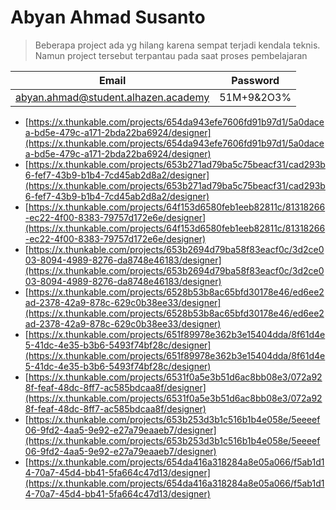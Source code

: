 # Abyan Ahmad Susanto 

>Beberapa project ada yg hilang karena sempat terjadi kendala teknis. Namun project tersebut terpantau pada saat proses pembelajaran

|Email|Password|
|---|---|
|abyan.ahmad@student.alhazen.academy|51M+9&2O3%|

- [https://x.thunkable.com/projects/654da943efe7606fd91b97d1/5a0dacea-bd5e-479c-a171-2bda22ba6924/designer](https://x.thunkable.com/projects/654da943efe7606fd91b97d1/5a0dacea-bd5e-479c-a171-2bda22ba6924/designer)
- [https://x.thunkable.com/projects/653b271ad79ba5c75beacf31/cad293b6-fef7-43b9-b1b4-7cd45ab2d8a2/designer](https://x.thunkable.com/projects/653b271ad79ba5c75beacf31/cad293b6-fef7-43b9-b1b4-7cd45ab2d8a2/designer)
- [https://x.thunkable.com/projects/64f153d6580feb1eeb82811c/81318266-ec22-4f00-8383-79757d172e6e/designer](https://x.thunkable.com/projects/64f153d6580feb1eeb82811c/81318266-ec22-4f00-8383-79757d172e6e/designer)
- [https://x.thunkable.com/projects/653b2694d79ba58f83eacf0c/3d2ce003-8094-4989-8276-da8748e46183/designer](https://x.thunkable.com/projects/653b2694d79ba58f83eacf0c/3d2ce003-8094-4989-8276-da8748e46183/designer)
- [https://x.thunkable.com/projects/6528b53b8ac65bfd30178e46/ed6ee2ad-2378-42a9-878c-629c0b38ee33/designer](https://x.thunkable.com/projects/6528b53b8ac65bfd30178e46/ed6ee2ad-2378-42a9-878c-629c0b38ee33/designer)
- [https://x.thunkable.com/projects/651f89978e362b3e15404dda/8f61d4e5-41dc-4e35-b3b6-5493f74bf28c/designer](https://x.thunkable.com/projects/651f89978e362b3e15404dda/8f61d4e5-41dc-4e35-b3b6-5493f74bf28c/designer)
- [https://x.thunkable.com/projects/6531f0a5e3b51d6ac8bb08e3/072a928f-feaf-48dc-8ff7-ac585bdcaa8f/designer](https://x.thunkable.com/projects/6531f0a5e3b51d6ac8bb08e3/072a928f-feaf-48dc-8ff7-ac585bdcaa8f/designer)
- [https://x.thunkable.com/projects/653b253d3b1c516b1b4e058e/5eeeef06-9fd2-4aa5-9e92-e27a79eaaeb7/designer](https://x.thunkable.com/projects/653b253d3b1c516b1b4e058e/5eeeef06-9fd2-4aa5-9e92-e27a79eaaeb7/designer)
- [https://x.thunkable.com/projects/654da416a318284a8e05a066/f5ab1d14-70a7-45d4-bb41-5fa664c47d13/designer](https://x.thunkable.com/projects/654da416a318284a8e05a066/f5ab1d14-70a7-45d4-bb41-5fa664c47d13/designer)